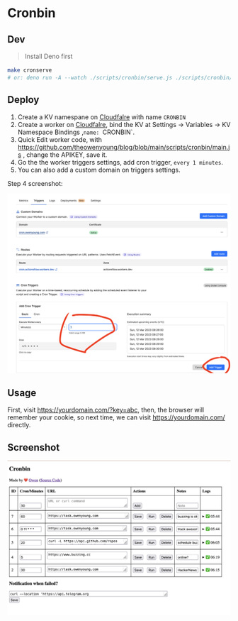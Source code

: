 # Cronbin

## Dev

> Install Deno first

```bash
make cronserve
# or: deno run -A --watch ./scripts/cronbin/serve.js ./scripts/cronbin/serve.js
```

## Deploy

1. Create a KV namespane on [Cloudfalre](https://dash.cloudflare.com/) with name `CRONBIN`
2. Create a worker on [Cloudfalre](https://dash.cloudflare.com/), bind the KV at Settings -> Variables -> KV Namespace Bindings ,`name: `CRONBIN`.
3. Quick Edit worker code, with <https://github.com/theowenyoung/blog/blob/main/scripts/cronbin/main.js> , change the APIKEY, save it.
4. Go the the worker triggers settings, add cron trigger, `every 1 minutes`.
5. You can also add a custom domain on triggers settings.

Step 4 screenshot:

![add triger](./add-trigger.png)

## Usage

First, visit <https://yourdomain.com/?key=abc>, then, the browser will remember your cookie, so next time, we can visit <https://yourdomain.com/> directly.

## Screenshot

![screenshot](./cronbin2.png)
